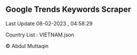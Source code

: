 

## Google Trends Keywords Scraper 
 
Last Update 08-02-2023 , 04:58:29

Country List :
VIETNAM.json



© Abdul Muttaqin 
